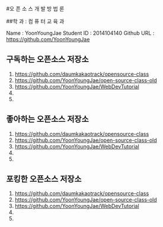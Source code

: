 #오 픈 소 스 개 발 방 법 론

##학 과 : 컴 퓨 터 교 육 과

Name : YoonYoungJae
Student ID : 2014104140 
Github URL : https://github.com/YoonYoungJae

## 구독하는 오픈소스 저장소

1. https://github.com/daumkakaotrack/opensource-class
2. https://github.com/YoonYoungJae/open-source-class-old
3. https://github.com/YoonYoungJae/WebDevTutorial
4.
5.

## 좋아하는 오픈소스 저장소

1. https://github.com/daumkakaotrack/opensource-class
2. https://github.com/YoonYoungJae/open-source-class-old
3. https://github.com/YoonYoungJae/WebDevTutorial
4.
5.

## 포킹한 오픈소스 저장소

1. https://github.com/daumkakaotrack/opensource-class
2. https://github.com/YoonYoungJae/open-source-class-old
3. https://github.com/YoonYoungJae/WebDevTutorial
4.
5.

